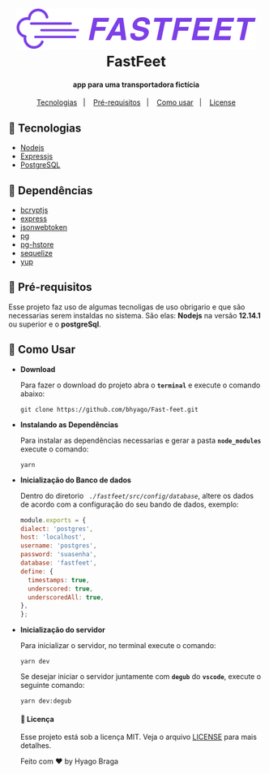<h1 align="center">
  <img src="./src/assets/img/logo.png" alt="Api rest node.js fastfeet" title="Fastfeet">
  <br>
  FastFeet
</h1>

<h4 align="center">app para uma transportadora fictícia</h4>

<p align="center">
 <a href="#Tecnologias">Tecnologias</a>&nbsp;&nbsp;&nbsp;|&nbsp;&nbsp;&nbsp;
 <a href="#Pré-requisitos">Pré-requisitos</a>&nbsp;&nbsp;&nbsp;|&nbsp;&nbsp;&nbsp;
 <a href="#Como usar">Como usar</a>&nbsp;&nbsp;&nbsp;|&nbsp;&nbsp;&nbsp;
 <a href="#memo-license">License</a>
</p>

## :mega: Tecnologias
 - [ Nodejs ]( https://nodejs.org/en/ )
 - [ Expressjs ]( https://expressjs.com/pt-br/ )
 - [ PostgreSQL ]( https://www.postgresql.org/ )

## :mega: Dependências
 - [ bcryptjs ]( https://www.npmjs.com/package/bcrypt ) 
 - [ express ]( https://www.npmjs.com/package/express )
 - [ jsonwebtoken ]( https://www.npmjs.com/package/jsonwebtoken )
 - [ pg ]( https://www.npmjs.com/package/pg )
 - [ pg-hstore ]( https://www.npmjs.com/package/pg-hstore )
 - [ sequelize ]( https://sequelize.org/ )
 - [ yup ]( https://github.com/jquense/yup ) 

## :mega: Pré-requisitos

  Esse projeto faz uso de algumas tecnoligas de uso obrigario e que são necessarias serem instaldas no sistema. São elas:
  **Nodejs** na versão **12.14.1** ou superior e o **postgreSql**.
  
## :mega: Como Usar

* **Download**
  
  Para fazer o download do projeto abra o **```terminal```** e execute o comando abaixo: 
  ```
  git clone https://github.com/bhyago/Fast-feet.git
  ```
* **Instalando as Dependências** 

  Para instalar as dependências necessarias e gerar a pasta **```node_modules```** execute o comando:
  ```
  yarn
  ```
  
* **Inicialização do Banco de dados**

  Dentro do diretorio *``` ./fastfeet/src/config/database```*, altere os dados de acordo com a configuração do seu bando de dados, exemplo:
  ```JavaScript
  module.exports = {
  dialect: 'postgres',
  host: 'localhost',
  username: 'postgres',
  password: 'suasenha',
  database: 'fastfeet',
  define: {
    timestamps: true,
    underscored: true,
    underscoredAll: true,
  },
  };
  ```

* **Inicialização do servidor**

  Para inicializar o servidor, no terminal execute o comando:
  ```
  yarn dev
  ```
  Se desejar iniciar o servidor juntamente com **```degub```** do **```vscode```**, execute o seguinte comando:
  ```
  yarn dev:degub
  ```
  #### :memo: Licença

  Esse projeto está sob a licença MIT. Veja o arquivo [LICENSE](LICENSE.md) para mais detalhes.

  
  Feito com :heart: by Hyago Braga
